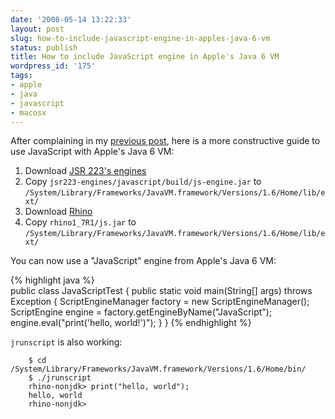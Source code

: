 ```yaml
---
date: '2008-05-14 13:22:33'
layout: post
slug: how-to-include-javascript-engine-in-apples-java-6-vm
status: publish
title: How to include JavaScript engine in Apple's Java 6 VM
wordpress_id: '175'
tags:
- apple
- java
- javascript
- macosx
---
```


After complaining in my [previous post][previous-post], here is a more constructive guide to use JavaScript with Apple's Java 6 VM:

1. Download [JSR 223's engines][jsr223]
2. Copy `jsr223-engines/javascript/build/js-engine.jar` to `/System/Library/Frameworks/JavaVM.framework/Versions/1.6/Home/lib/ext/`
3. Download [Rhino][rhino]
4. Copy `rhino1_7R1/js.jar` to `/System/Library/Frameworks/JavaVM.framework/Versions/1.6/Home/lib/ext/`

You can now use a "JavaScript" engine from Apple's Java 6 VM:

{% highlight java %}    
    public class JavaScriptTest {
        public static void main(String[] args) throws Exception {
            ScriptEngineManager factory = new ScriptEngineManager();
            ScriptEngine engine = factory.getEngineByName("JavaScript");
            engine.eval("print('hello, world!')");
        }
    }
{% endhighlight %}    

`jrunscript` is also working:

        $ cd /System/Library/Frameworks/JavaVM.framework/Versions/1.6/Home/bin/
        $ ./jrunscript 
        rhino-nonjdk> print("hello, world");
        hello, world
        rhino-nonjdk> 
    

[previous-post]: http://jmesnil.net/weblog/2008/05/14/no-javascript-in-java-6-on-mac-os-x/
[jsr223]: https://scripting.dev.java.net/files/documents/4957/37593/jsr223-engines.zip
[rhino]: http://www.mozilla.org/rhino/download.html
